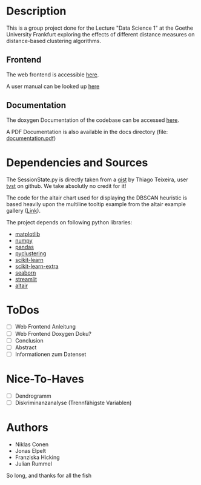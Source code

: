 # Description
This is a group project done for the Lecture "Data Science 1" at the Goethe University Frankfurt exploring the effects of different distance measures on distance-based clustering algorithms.

## Frontend
The web frontend is accessible [here](https://share.streamlit.io/elpelt/datascience1_group42/main/code/web_frontend.py).

A user manual can be looked up [here](https://elpelt.github.io/datascience1_group42/docs/usermanual.pdf)

## Documentation
The doxygen Documentation of the codebase can be accessed [here](https://elpelt.github.io/datascience1_group42/docs/html/index.html).

A PDF Documentation is also available in the docs directory (file: [documentation.pdf](https://elpelt.github.io/datascience1_group42/docs/documentation.pdf))

# Dependencies and Sources
The SessionState.py is directly taken from a [gist](https://gist.github.com/tvst/036da038ab3e999a64497f42de966a92) by Thiago Teixeira, user [tvst](https://gist.github.com/tvst) on github. We take absolutly no credit for it!

The code for the altair chart used for displaying the DBSCAN heuristic is based heavily upon the multiline tooltip example from the altair example gallery ([Link](https://altair-viz.github.io/gallery/multiline_tooltip.html)).

The project depends on following python libraries: 
- [matplotlib](https://matplotlib.org)
- [numpy](https://numpy.org)
- [pandas](https://pandas.pydata.org)
- [pyclustering](https://github.com/annoviko/pyclustering)
- [scikit-learn](https://scikit-learn.org/stable/index.html)
- [scikit-learn-extra](https://scikit-learn-extra.readthedocs.io/en/stable/index.html)
- [seaborn](https://seaborn.pydata.org)
- [streamlit](https://streamlit.io)
- [altair](https://altair-viz.github.io)

# ToDos
- [ ] Web Frontend Anleitung
- [ ] Web Frontend Doxygen Doku?
- [ ] Conclusion
- [ ] Abstract
- [ ] Informationen zum Datenset

# Nice-To-Haves
- [ ] Dendrogramm
- [ ] Diskriminanzanalyse (Trennfähigste Variablen)

# Authors
* Niklas Conen
* Jonas Elpelt
* Franziska Hicking
* Julian Rummel

So long, and thanks for all the fish